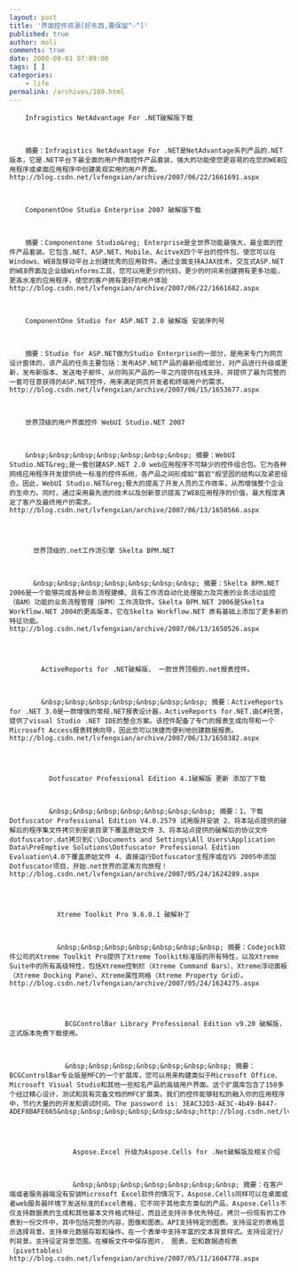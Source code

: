 ```yaml
---
layout: post
title: '界面控件资源[好东西,要保留^-^]'
published: true
author: moli
comments: true
date: 2008-09-01 07:09:00
tags: [ ]
categories:
    - life
permalink: /archives/180.html
---
```


  
    
      
        Infragistics NetAdvantage For .NET破解版下载
      
      
      
        摘要：Infragistics NetAdvantage For .NET是NetAdvantage系列产品的.NET版本，它是.NET平台下最全面的用户界面控件产品套装，强大的功能使您更容易的在您的WEB应用程序或桌面应用程序中创建美观实用的用户界面。http://blog.csdn.net/lvfengxian/archive/2007/06/22/1661691.aspx
      
      
      
        ComponentOne Studio Enterprise 2007 破解版下载
      
      
      
        摘要：Componentone Studio&reg; Enterprise是全世界功能最强大、最全面的控件产品套装。它包含.NET、ASP.NET、Mobile、AcitveX四个平台的控件包，使您可以在Windows、WEB及移动平台上创建优秀的应用软件。通过全面支持AJAX技术，交互式ASP.NET的WEB界面及企业级Winforms工具，您可以用更少的代码，更少的时间来创建拥有更多功能，更高水准的应用程序，使您的客户拥有更好的用户体验 http://blog.csdn.net/lvfengxian/archive/2007/06/22/1661682.aspx
      
      
      
        ComponentOne Studio for ASP.NET 2.0 破解版 安装序列号
      
      
      
        摘要：Studio for ASP.NET做为Studio Enterprise的一部分，是用来专门为网页设计窗体的，该产品的任务主要包括：发布ASP.NET产品的最新组成部分，对产品进行升级或更新，发布新版本、发送电子邮件、从你购买产品的一年之内提供在线支持，并提供了最为完整的一套可任意获得的ASP.NET控件，用来满足网页开发者和终端用户的需求。http://blog.csdn.net/lvfengxian/archive/2007/06/15/1653677.aspx
      
      
      
        世界顶级的用户界面控件 WebUI Studio.NET 2007 
      
      
      
        &nbsp;&nbsp;&nbsp;&nbsp;&nbsp;&nbsp;&nbsp; 摘要：WebUI Studio.NET&reg;是一套创建ASP.NET 2.0 web应用程序不可缺少的控件组合包。它为各种网络应用程序开发提供统一标准的控件系统，各产品之间形成如"磐岩"般坚固的结构以及紧密组合。因此，WebUI Studio.NET&reg;极大的提高了开发人员的工作效率，从而增强整个企业的生命力。同时，通过采用最先进的技术以及创新意识提高了WEB应用程序的价值，最大程度满足了客户及最终用户的需求。http://blog.csdn.net/lvfengxian/archive/2007/06/13/1650566.aspx
      
      
      
        
          世界顶级的.net工作流引擎 Skelta BPM.NET 
        
        
        
          &nbsp;&nbsp;&nbsp;&nbsp;&nbsp;&nbsp;&nbsp; 摘要：Skelta BPM.NET 2006是一个能够完成各种业务流程建模、具有工作流自动化处理能力及完善的业务活动监控（BAM）功能的业务流程管理（BPM）工作流软件。Skelta BPM.NET 2006是Skelta Workflow.NET 2004的更高版本，它在Skelta Workflow.NET 原有基础上添加了更多新的特征功能。http://blog.csdn.net/lvfengxian/archive/2007/06/13/1650526.aspx
        
        
        
          
            ActiveReports for .NET破解版， 一款世界顶极的.net报表控件。
          
          
          
            &nbsp;&nbsp;&nbsp;&nbsp;&nbsp;&nbsp;&nbsp; 摘要：ActiveReports for .NET 3.0是一款增强的常规.NET报表设计器，ActiveReports for.NET.由C#托管，提供了visual Studio .NET IDE的整合方案。该控件配备了专门的报表生成向导和一个Microsoft Access报表转换向导，因此您可以快捷而便利地创建数据报表。http://blog.csdn.net/lvfengxian/archive/2007/06/13/1650382.aspx
          
          
          
            
              Dotfuscator Professional Edition 4.1破解版 更新 添加了下载
            
            
            
              &nbsp;&nbsp;&nbsp;&nbsp;&nbsp;&nbsp;&nbsp; 摘要：1、下载Dotfuscator Professional Edition V4.0.2579 试用版并安装 2、将本站点提供的破解后的程序集文件拷贝到安装目录下覆盖原始文件 3、将本站点提供的破解后的协议文件dotfuscator.dat拷贝到C:\Documents and Settings\All Users\Application Data\PreEmptive Solutions\Dotfuscator Professional Edition Evaluation\4.0下覆盖原始文件 4、直接运行Dotfuscator主程序或在VS 2005中添加Dotfuscator项目，开始.net世界的混淆方向旅程！http://blog.csdn.net/lvfengxian/archive/2007/05/24/1624289.aspx
            
            
            
              
                Xtreme Toolkit Pro 9.6.0.1 破解补丁
              
              
              
                &nbsp;&nbsp;&nbsp;&nbsp;&nbsp;&nbsp;&nbsp; 摘要：Codejock软件公司的Xtreme Toolkit Pro提供了Xtreme Toolkit标准版的所有特性，以及Xtreme Suite中的所有高级特性，包括Xtreme控制栏（Xtreme Command Bars）、Xtreme浮动面板（Xtreme Docking Pane）、Xtreme属性网格（Xtreme Property Grid）。 http://blog.csdn.net/lvfengxian/archive/2007/05/24/1624275.aspx
              
              
              
                
                  BCGControlBar Library Professional Edition v9.20 破解版，正式版本免费下载使用。
                
                
                
                  &nbsp;&nbsp;&nbsp;&nbsp;&nbsp;&nbsp;&nbsp; 摘要：BCGControlBar专业版是MFC的一个扩展库，您可以用来构建类似于Microsoft Office、Microsoft Visual Studio和其他一些知名产品的高级用户界面。这个扩展库包含了150多个经过精心设计，测试和具有完备文档的MFC扩展类。我们的控件能够轻松的融入你的应用程序中，节约大量的的开发和调试时间。The password is: 3EAC32D3-AE3C-4b49-B447-ADEF8BAFE665&nbsp;&nbsp;&nbsp;&nbsp;&nbsp;&nbsp;http://blog.csdn.net/lvfengxian/archive/2007/05/15/1610141.aspx
                
                
                
                  
                    Aspose.Excel 升级为Aspose.Cells for .Net破解版及相关介绍
                  
                  
                  
                    &nbsp;&nbsp;&nbsp;&nbsp;&nbsp;&nbsp;&nbsp; 摘要：在客户端或者服务器端没有安装Microsoft Excel软件的情况下，Aspose.Cells同样可以在桌面或者web服务器环境下发送标准的Excel表格，它不同于其他卖方类似的产品，Aspose.Cells不仅支持数据表的生成和其他基本文件格式特征，而且还支持许多优先特征。拷贝一份现有的工作表到一份文件中，其中包括完整的内容，图像和图表。API支持特定的图表。支持设定的表格显示选择背景。支持单元数据存取和操作。在一个表单中支持丰富的文本背景样式。支持设定行/列背景。支持设定背景范围。在模板文件中保存图片， 图表，宏和数据透视表（pivottables）http://blog.csdn.net/lvfengxian/archive/2007/05/11/1604778.aspx
                     